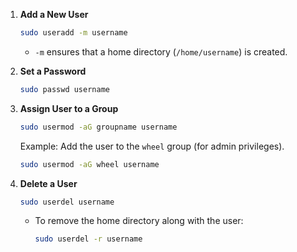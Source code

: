 1. **Add a New User**  
   ```bash
   sudo useradd -m username
   ```
   - `-m` ensures that a home directory (`/home/username`) is created.

2. **Set a Password**  
   ```bash
   sudo passwd username
   ```

3. **Assign User to a Group**  
   ```bash
   sudo usermod -aG groupname username
   ```
   Example: Add the user to the `wheel` group (for admin privileges).  
   ```bash
   sudo usermod -aG wheel username
   ```

4. **Delete a User**  
   ```bash
   sudo userdel username
   ```
   - To remove the home directory along with the user:  
     ```bash
     sudo userdel -r username
     ```